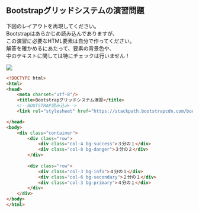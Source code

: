 ## Bootstrapグリッドシステムの演習問題

下図のレイアウトを再現してください。  
Bootstrapはあらかじめ読み込んでありますが、  
この演習に必要なHTML要素は自分で作ってください。  
解答を確かめるにあたって、要素の背景色や、  
中のテキストに関しては特にチェックは行いません！

<img src="https://img-c.udemycdn.com/redactor/raw/coding_exercise_instructions/2021-10-05_08-54-57-43f3dd15dbc88c792e309d3bccf363a7.png">

```html
<!DOCTYPE html>
<html>
<head>
    <meta charset="utf-8"/>
    <title>Bootstrapグリッドシステム演習</title>
    <!--BOOTSTRAP読み込み-->
    <link rel="stylesheet" href="https://stackpath.bootstrapcdn.com/bootstrap/4.5.2/css/bootstrap.min.css" integrity="sha384-JcKb8q3iqJ61gNV9KGb8thSsNjpSL0n8PARn9HuZOnIxN0hoP+VmmDGMN5t9UJ0Z" crossorigin="anonymous">

</head>
<body>
    <div class="container">
        <div class="row">
            <div class="col-4 bg-success">３分の１</div>
            <div class="col-8 bg-danger">３分の２</div>
        </div>
        
        <div class="row">
            <div class="col-3 bg-info">４分の１</div>
            <div class="col-6 bg-secondary">２分の１</div>
            <div class="col-3 bg-primary">４分の１</div>
        </div>
    </div>
</body>
</html>
```
